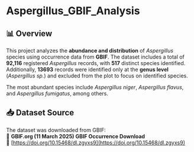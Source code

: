 # Aspergillus_GBIF_Analysis

## 📊 Overview
This project analyzes the **abundance and distribution** of *Aspergillus* species using occurrence data from **GBIF**.
The dataset includes a total of **92,116** registered *Aspergillus* records, with **517** distinct species identified.  
Additionally, **13693** records were identified only at the **genus level** (*Aspergillus sp.*) and excluded from the plot to focus on identified species.  

The most abundant species include *Aspergillus niger*, *Aspergillus flavus*, and *Aspergillus fumigatus*, among others. 


## 📥 Dataset Source
The dataset was downloaded from GBIF:  
📌 **GBIF.org (11 March 2025) GBIF Occurrence Download**  
🔗 [https://doi.org/10.15468/dl.zgyxs9](https://doi.org/10.15468/dl.zgyxs9)



